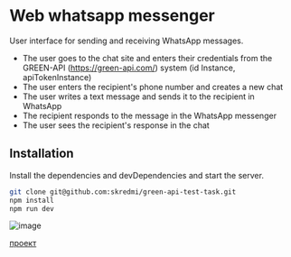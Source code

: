 # Web whatsapp messenger

User interface for sending and receiving WhatsApp messages.

- The user goes to the chat site and enters their credentials from
the GREEN-API (https://green-api.com/) system (id Instance, apiTokenInstance)
- The user enters the recipient's phone number and creates a new chat
- The user writes a text message and sends it to the recipient in
WhatsApp
- The recipient responds to the message in the WhatsApp messenger
- The user sees the recipient's response in the chat

## Installation

Install the dependencies and devDependencies and start the server.

```sh
git clone git@github.com:skredmi/green-api-test-task.git
npm install
npm run dev
```

![image](https://github.com/skredmi/green-api-test-task/assets/63904240/bd180a5b-53b1-41c3-84a6-8a590c56ddd0)

[проект](https://skredmi.github.io/green-api-test-task/)
